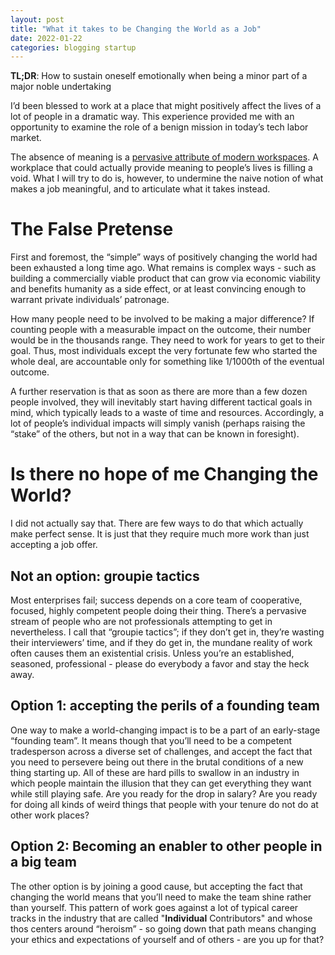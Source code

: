 ```yaml
---
layout: post
title: "What it takes to be Changing the World as a Job"
date: 2022-01-22
categories: blogging startup
---
```

**TL;DR**: How to sustain oneself emotionally when being a minor part of a major noble undertaking

I’d been blessed to work at a place that might positively affect the lives of a lot of people in a dramatic way. This experience provided me with an opportunity to examine the role of a benign mission in today’s tech labor market.

The absence of meaning is a [pervasive attribute of modern workspaces](https://en.wikipedia.org/wiki/Bullshit_Jobs). A workplace that could actually provide meaning to people’s lives is filling a void. What I will try to do is, however, to undermine the naive notion of what makes a job meaningful, and to articulate what it takes instead.

# The False Pretense
First and foremost, the “simple” ways of positively changing the world had been exhausted a long time ago. What remains is complex ways - such as building a commercially viable product that can grow via economic viability and benefits humanity as a side effect, or at least convincing enough to warrant private individuals’ patronage.

How many people need to be involved to be making a major difference? If counting people with a measurable impact on the outcome, their number would be in the thousands range. They need to work for years to get to their goal. Thus, most individuals except the very fortunate few who started the whole deal, are accountable only for something like 1/1000th of the eventual outcome.

A further reservation is that as soon as there are more than a few dozen people involved, they will inevitably start having different tactical goals in mind, which typically leads to a waste of time and resources. Accordingly, a lot of people’s individual impacts will simply vanish (perhaps raising the “stake” of the others, but not in a way that can be known in foresight).

# Is there no hope of me Changing the World?
I did not actually say that. There are few ways to do that which actually make perfect sense. It is just that they require much more work than just accepting a job offer.

## Not an option: groupie tactics
Most enterprises fail; success depends on a core team of cooperative, focused, highly competent people doing their thing.
There’s a pervasive stream of people who are not professionals attempting to get in nevertheless. I call that “groupie tactics”; if they don’t get in, they’re wasting their interviewers’ time, and if they do get in, the mundane reality of work often causes them an existential crisis. Unless you’re an established, seasoned, professional - please do everybody a favor and stay the heck away. 

## Option 1: accepting the perils of a founding team
One way to make a world-changing impact is to be a part of an early-stage “founding team”. It means though that you’ll need to be a competent tradesperson across a diverse set of challenges, and accept the fact that you need to persevere being out there in the brutal conditions of a new thing starting up. All of these are hard pills to swallow in an industry in which people maintain the illusion that they can get everything they want while still playing safe. Are you ready for the drop in salary? Are you ready for doing all kinds of weird things that people with your tenure do not do at other work places?

## Option 2: Becoming an enabler to other people in a big team
The other option is by joining a good cause, but accepting the fact that changing the world means that you’ll need to make the team shine rather than yourself. This pattern of work goes against a lot of typical career tracks in the industry that are called "**Individual** Contributors" and whose thos centers around “heroism” - so going down that path means changing your ethics and expectations of yourself and of others - are you up for that?
